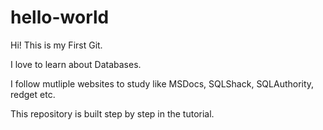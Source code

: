 # hello-world
Hi! This is my First Git.

I love to learn about Databases.

I follow mutliple websites to study like MSDocs, SQLShack, SQLAuthority, redget etc.

This repository is built step by step in the tutorial. 
